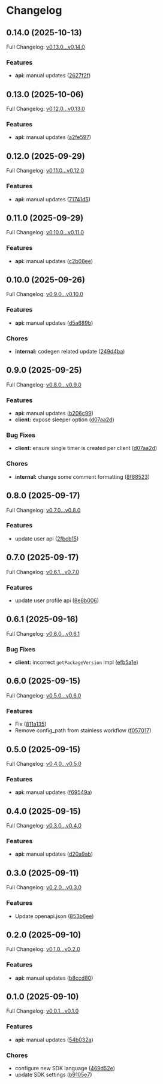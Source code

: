 # Changelog

## 0.14.0 (2025-10-13)

Full Changelog: [v0.13.0...v0.14.0](https://github.com/NascentCore/inty-kotlin/compare/v0.13.0...v0.14.0)

### Features

* **api:** manual updates ([2627f2f](https://github.com/NascentCore/inty-kotlin/commit/2627f2fa2129caf267e2c63dda80a6fdf0245c35))

## 0.13.0 (2025-10-06)

Full Changelog: [v0.12.0...v0.13.0](https://github.com/NascentCore/inty-kotlin/compare/v0.12.0...v0.13.0)

### Features

* **api:** manual updates ([a2fe597](https://github.com/NascentCore/inty-kotlin/commit/a2fe597f75feb634e1a301da802096284a1a4194))

## 0.12.0 (2025-09-29)

Full Changelog: [v0.11.0...v0.12.0](https://github.com/NascentCore/inty-kotlin/compare/v0.11.0...v0.12.0)

### Features

* **api:** manual updates ([71741d5](https://github.com/NascentCore/inty-kotlin/commit/71741d54128a895dc3b84e1062d1519cc945e672))

## 0.11.0 (2025-09-29)

Full Changelog: [v0.10.0...v0.11.0](https://github.com/NascentCore/inty-kotlin/compare/v0.10.0...v0.11.0)

### Features

* **api:** manual updates ([c2b08ee](https://github.com/NascentCore/inty-kotlin/commit/c2b08ee8148721eecb6b2bd2d3d489cff85f4908))

## 0.10.0 (2025-09-26)

Full Changelog: [v0.9.0...v0.10.0](https://github.com/NascentCore/inty-kotlin/compare/v0.9.0...v0.10.0)

### Features

* **api:** manual updates ([d5a689b](https://github.com/NascentCore/inty-kotlin/commit/d5a689b05199f151de09ca438a2202c11acbd6d8))


### Chores

* **internal:** codegen related update ([249d4ba](https://github.com/NascentCore/inty-kotlin/commit/249d4ba3180b6f02d46af6281b2d2749660d53ea))

## 0.9.0 (2025-09-25)

Full Changelog: [v0.8.0...v0.9.0](https://github.com/NascentCore/inty-kotlin/compare/v0.8.0...v0.9.0)

### Features

* **api:** manual updates ([b206c99](https://github.com/NascentCore/inty-kotlin/commit/b206c99d0c1aa8289a151e672f15401bad7a0ae5))
* **client:** expose sleeper option ([d07aa2d](https://github.com/NascentCore/inty-kotlin/commit/d07aa2d55c70a2fcdd686454a2687d0076cd6920))


### Bug Fixes

* **client:** ensure single timer is created per client ([d07aa2d](https://github.com/NascentCore/inty-kotlin/commit/d07aa2d55c70a2fcdd686454a2687d0076cd6920))


### Chores

* **internal:** change some comment formatting ([8f88523](https://github.com/NascentCore/inty-kotlin/commit/8f885236eaaceaf899a5c138331475070d811b6e))

## 0.8.0 (2025-09-17)

Full Changelog: [v0.7.0...v0.8.0](https://github.com/NascentCore/inty-kotlin/compare/v0.7.0...v0.8.0)

### Features

* update user api ([2fbcb15](https://github.com/NascentCore/inty-kotlin/commit/2fbcb1596297a36e83f8590706a23a405e198c0d))

## 0.7.0 (2025-09-17)

Full Changelog: [v0.6.1...v0.7.0](https://github.com/NascentCore/inty-kotlin/compare/v0.6.1...v0.7.0)

### Features

* update user profile api ([8e8b006](https://github.com/NascentCore/inty-kotlin/commit/8e8b0068c3da130ef65de9d4003152cc2cdbb29e))

## 0.6.1 (2025-09-16)

Full Changelog: [v0.6.0...v0.6.1](https://github.com/NascentCore/inty-kotlin/compare/v0.6.0...v0.6.1)

### Bug Fixes

* **client:** incorrect `getPackageVersion` impl ([efb5a1e](https://github.com/NascentCore/inty-kotlin/commit/efb5a1e60aea76e4e2c7bf359fea66534bd035be))

## 0.6.0 (2025-09-15)

Full Changelog: [v0.5.0...v0.6.0](https://github.com/NascentCore/inty-kotlin/compare/v0.5.0...v0.6.0)

### Features

* Fix ([811a135](https://github.com/NascentCore/inty-kotlin/commit/811a135064227ce27b0eb1561f8e237da20ebfa3))
* Remove config_path from stainless workflow ([f057017](https://github.com/NascentCore/inty-kotlin/commit/f057017d98b69f86f763a1ac55d45ef215e46959))

## 0.5.0 (2025-09-15)

Full Changelog: [v0.4.0...v0.5.0](https://github.com/NascentCore/inty-kotlin/compare/v0.4.0...v0.5.0)

### Features

* **api:** manual updates ([f69549a](https://github.com/NascentCore/inty-kotlin/commit/f69549a0c554fc6c63daeaf4a1fcb24d4fac2858))

## 0.4.0 (2025-09-15)

Full Changelog: [v0.3.0...v0.4.0](https://github.com/NascentCore/inty-kotlin/compare/v0.3.0...v0.4.0)

### Features

* **api:** manual updates ([d20a9ab](https://github.com/NascentCore/inty-kotlin/commit/d20a9ab2306b11f4f479a2a347703fb0728ea25f))

## 0.3.0 (2025-09-11)

Full Changelog: [v0.2.0...v0.3.0](https://github.com/NascentCore/inty-kotlin/compare/v0.2.0...v0.3.0)

### Features

* Update openapi.json ([853b6ee](https://github.com/NascentCore/inty-kotlin/commit/853b6ee30b907eede3c571527c41f3c6babc838d))

## 0.2.0 (2025-09-10)

Full Changelog: [v0.1.0...v0.2.0](https://github.com/NascentCore/inty-kotlin/compare/v0.1.0...v0.2.0)

### Features

* **api:** manual updates ([b8ccd80](https://github.com/NascentCore/inty-kotlin/commit/b8ccd80bbc5f789b7626be16bbbc40dd4f3ddf06))

## 0.1.0 (2025-09-10)

Full Changelog: [v0.0.1...v0.1.0](https://github.com/NascentCore/inty-kotlin/compare/v0.0.1...v0.1.0)

### Features

* **api:** manual updates ([54b032a](https://github.com/NascentCore/inty-kotlin/commit/54b032a3c2de8ca8e184be7d9a33af24428f5cb5))


### Chores

* configure new SDK language ([469d52e](https://github.com/NascentCore/inty-kotlin/commit/469d52eacc45c8116f3d49f625f86810932d14a3))
* update SDK settings ([b9105e7](https://github.com/NascentCore/inty-kotlin/commit/b9105e7c6bc2218730f2641f13f49b1547b89da3))
